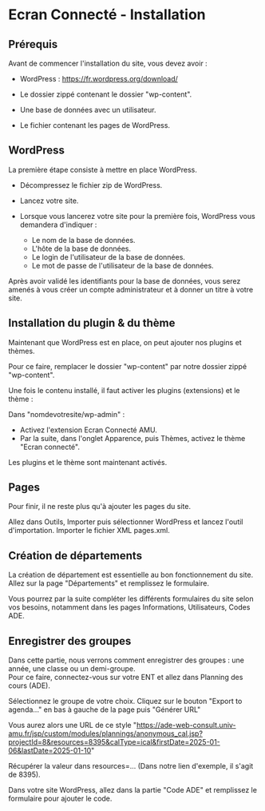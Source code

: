 # Ecran Connecté - Installation

## Prérequis

Avant de commencer l'installation du site, vous devez avoir :

- WordPress : <https://fr.wordpress.org/download/>  

- Le dossier zippé contenant le dossier "wp-content".  

- Une base de données avec un utilisateur.  

- Le fichier contenant les pages de WordPress.

## WordPress

La première étape consiste à mettre en place WordPress.  

- Décompressez le fichier zip de WordPress.  

- Lancez votre site.  

- Lorsque vous lancerez votre site pour la première fois, WordPress vous demandera d'indiquer :  
    - Le nom de la base de données.   
    - L'hôte de la base de données.  
    - Le login de l'utilisateur de la base de données.  
    - Le mot de passe de l'utilisateur de la base de données.  

Après avoir validé les identifiants pour la base de données, vous serez amenés à vous créer un compte administrateur 
et à donner un titre à votre site.  

## Installation du plugin & du thème

Maintenant que WordPress est en place, on peut ajouter nos plugins et thèmes.  

Pour ce faire, remplacer le dossier "wp-content" par notre dossier zippé "wp-content".  

Une fois le contenu installé, il faut activer les plugins (extensions) et le thème :

Dans "nomdevotresite/wp-admin" :
- Activez l'extension Ecran Connecté AMU.
- Par la suite, dans l'onglet Apparence, puis Thèmes, activez le thème "Ecran connecté".

Les plugins et le thème sont maintenant activés.


## Pages

Pour finir, il ne reste plus qu'à ajouter les pages du site.

Allez dans Outils, Importer puis sélectionner WordPress et lancez l'outil d'importation. 
Importer le fichier XML pages.xml.


## Création de départements
La création de département est essentielle au bon fonctionnement du site.
Allez sur la page "Départements" et remplissez le formulaire.

Vous pourrez par la suite compléter les différents formulaires du site selon vos besoins, notamment dans les pages
Informations, Utilisateurs, Codes ADE.

## Enregistrer des groupes

Dans cette partie, nous verrons comment enregistrer des groupes : une année, une classe ou un demi-groupe.  
Pour ce faire, connectez-vous sur votre ENT et allez dans Planning des cours (ADE).  

Sélectionnez le groupe de votre choix.
Cliquez sur le bouton "Export to agenda..." en bas à gauche de la page puis "Générer URL"

Vous aurez alors une URL de ce style "https://ade-web-consult.univ-amu.fr/jsp/custom/modules/plannings/anonymous_cal.jsp?projectId=8&resources=8395&calType=ical&firstDate=2025-01-06&lastDate=2025-01-10"

Récupérer la valeur dans resources=... (Dans notre lien d'exemple, il s'agit de 8395).  

Dans votre site WordPress, allez dans la partie "Code ADE" et remplissez le formulaire pour ajouter le code.  






